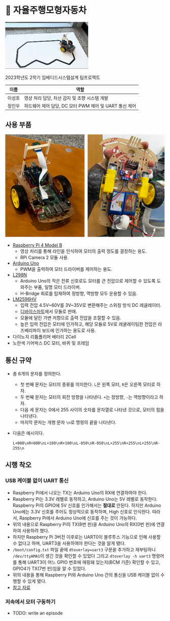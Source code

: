 # 🚗 자율주행모형자동차

![car_moving](./assets/car_moving.gif)

2023학년도 2학기 임베디드시스템설계 팀프로젝트

|이름|역할|
|-|-|
|이성호|영상 처리 담당, 차선 감지 및 조향 시스템 개발|
|정인우|하드웨어 제어 담당, DC 모터 PWM 제어 및 UART 통신 제어|

## 사용 부품

![car_frontback](./assets/car_frontback.jpg)

- [Raspberry Pi 4 Model B](https://www.raspberrypi.com/documentation/computers/raspberry-pi.html)
  - 영상 처리를 통해 라인을 인식하여 모터의 출력 정도를 결정하는 용도.
  - RPi Camera 2 모듈 사용.
- [Arduino Uno](https://docs.arduino.cc/hardware/uno-rev3)
  - PWM을 출력하여 모터 드라이버를 제어하는 용도.
- [L298N](https://www.st.com/en/motor-drivers/l298.html)
  - Arduino Uno의 작은 전류 신호로도 모터를 큰 전압으로 제어할 수 있도록 도와주는 부품, 일명 모터 드라이버.
  - H-Bridge 회로를 탑재하여 정방향, 역방향 모두 운용할 수 있음.
- [LM2596HV](https://www.ti.com/lit/ds/symlink/lm2596.pdf)
  - 입력 전압 4.5V~60V를 3V~35V로 변환해주는 스위칭 방식 DC 레귤레이터.
  - [디바이스마트](https://www.devicemart.co.kr/goods/view?no=1321158)에서 모듈로 판매.
  - 모듈에 달린 가변 저항으로 출력 전압을 조절할 수 있음.
  - 높은 입력 전압은 모터에 인가하고, 해당 모듈로 5V로 레귤레이팅한 전압은 라즈베리파이 보드에 인가하는 용도로 사용.
- 다이노지 리튬폴리머 배터리 2Cell
- 노란색 기어박스 DC 모터, 바퀴 및 프레임

## 통신 규약

- 총 6개의 문자를 정의한다.

  - 첫 번째 문자는 모터의 종류를 의미한다. `L`은 왼쪽 모터, `R`은 오른쪽 모터로 하자.
  - 두 번째 문자는 모터의 회전 방향을 나타낸다. `+`는 정방향, `-`는 역방향이라고 하자.
  - 다음 세 문자는 0에서 255 사이의 숫자를 문자열로 나타낸 것으로, 모터의 힘을 나타낸다.
  - 마지막 문자는 개행 문자 `\n`로 명령의 끝을 나타낸다.

- 다음은 예시이다.
  ```
  L+000\nR+000\nL+100\nR+100\nL-050\nR-050\nL+255\nR+255\nL+255\nR-255\n
  ```

## 시행 착오

### USB 케이블 없이 UART 통신

- Raspberry Pi에서 나오는 TX는 Arduino Uno의 RX에 연결하여야 한다.
- Raspberry Pi는 3.3V 레벨로 동작하고, Arduino Uno는 5V 레벨로 동작한다. Raspberry Pi의 GPIO에 5V 신호를 인가해서는 **절대로** 안된다. 하지만 Arduino Uno에는 3.3V 신호를 주어도 정상적으로 동작하며, High 신호로 인식한다. 따라서, Raspberry Pi에서 Arduino Uno에 신호를 주는 것이 가능하다.
- 위의 내용으로 Raspberry Pi의 TX(8번 핀)을 Arduino Uno의 RX(0번 핀)에 연결하여 사용하려 했다.
- 하지만 Raspberry Pi 3버전 이후로는 UART0이 블루투스 기능으로 인해 사용할 수 없다고 하며, UART3을 사용하여야 한다는 것을 알게 됐다.
- `/boot/config.txt` 파일 끝에 `dtoverlay=uart3` 구문을 추가하고 재부팅하니 `/dev/ttyAMA1`이 생긴 것을 확인할 수 있었다 그리고 `dtoverlay -h uart3` 명령어를 통해 UART3이 어느 GPIO 번호에 매핑돼 있는지(BCM 기준) 확인할 수 있고, GPIO4가 TX(7번 핀)임을 알 수 있었다.
- 위의 내용을 통해 Raspberry Pi와 Arduino Uno 간의 통신을 USB 케이블 없이 수행할 수 있게 됐다.
- [참고 자료](https://blog.naver.com/emperonics/222039301356)

### 저속에서 모터 구동하기

- TODO: write an episode
